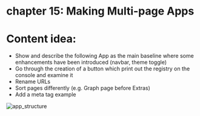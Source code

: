 # chapter 15: Making Multi-page Apps

# Content idea:
- Show and describe the following App as the main baseline where some enhancements have been introduced (navbar, theme toggle)
- Go through the creation of a button which print out the registry on the console and examine it
- Rename URLs
- Sort pages differently (e.g. Graph page before Extras)
- Add a meta tag example

![app_structure](ch15_files/app_baseline.gif)

